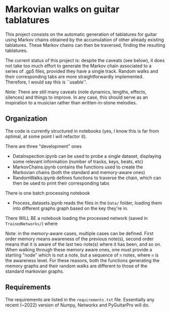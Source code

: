 # Markovian walks on guitar tablatures

This project consists on the automatic generation of tablatures for guitar using Markov chains obtained by the accumulation of other already existing tablatures. These Markov chains can then be traversed, finding the resulting tablatures.

The current status of this project is: despite the caveats (see below), it does not take too much effort to generate the Markov chain associated to a series of .gp5 files, provided they have a single track. Random walks and their corresponding tabs are more straightforwardly implemented. Therefore, I would say this is ``usable''.

Note: There are still many caveats (note dynamics, lengths, effects, silences) and things to improve. In any case, this should serve as an inspiration to a musician rather than written-in-stone melodies.


## Organization

The code is currently structured in notebooks (yes, I know this is far from optimal, at some point I will refactor it).   

There are three "development" ones
- DataInspection.ipynb can be used to probe a single dataset, displaying some relevant information (number of tracks, keys, beats, etc)
- MarkovChains.ipynb contains the functions used to create the Markovian chains (both the standard and memory-aware ones)
- RandomWalks.ipynb defines functions to traverse the chain, which can then be used to print their corresponding tabs

There is one batch processing notebook
- Process_datasets.ipynb reads the files in the `Data/` folder, loading them into different graphs graph based on the key they're in.

There WILL BE a notebook loading the processed network (saved in `TrainedNetworks/`) where 


Note: in the memory-aware cases, multiple cases can be defined. First order memory means awareness of the previous note(s), second order means that it is aware of the last two note(s) where it has been, and so on. When walking through these memory aware ones, one must provide a starting "node" which is not a note, but a sequence of `n` notes, where `n` is the awareness level. For these reasons, both the functions generating the memory graphs and their random walks are different to those of the standard markovian graphs.   


## Requirements

The requirements are listed in the `requirements.txt` file. Essentially any recent (~2022) version of Numpy, Networkx and PyGuitarPro will do.